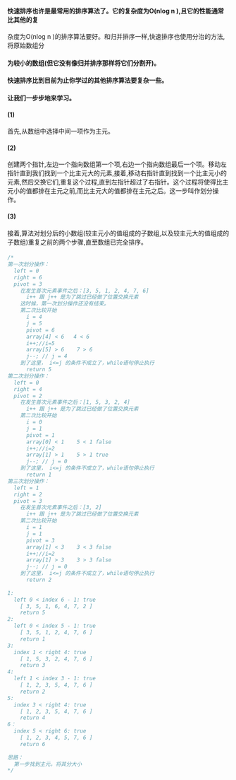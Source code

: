 #### 快速排序也许是最常用的排序算法了。它的复杂度为O(nlog n ),且它的性能通常比其他的复
杂度为O(nlog n )的排序算法要好。和归并排序一样,快速排序也使用分治的方法,将原始数组分
#### 为较小的数组(但它没有像归并排序那样将它们分割开)。
#### 快速排序比到目前为止你学过的其他排序算法要复杂一些。
#### 让我们一步步地来学习。
#### (1) 
  首先,从数组中选择中间一项作为主元。
#### (2) 
  创建两个指针,左边一个指向数组第一个项,右边一个指向数组最后一个项。移动左指针直到我们找到一个比主元大的元素,接着,移动右指针直到找到一个比主元小的元素,然后交换它们,重复这个过程,直到左指针超过了右指针。这个过程将使得比主元小的值都排在主元之前,而比主元大的值都排在主元之后。这一步叫作划分操作。
#### (3)
  接着,算法对划分后的小数组(较主元小的值组成的子数组,以及较主元大的值组成的子数组)重复之前的两个步骤,直至数组已完全排序。
  
  
#### 
```javascript
/*
第一次划分操作： 
  left = 0
  right = 6
  pivot = 3
    在发生首次元素事件之后：[3, 5, 1, 2, 4, 7, 6]
      i++ 跟 j++ 是为了跳过已经做了位置交换元素
    这时候，第一次划分操作还没有结束。
    第二次比较开始
      i = 4
      j = 5
      pivot = 6
      array[4] < 6   4 < 6
      i++;//i=5
      array[5] > 6    7 > 6
      j--; // j = 4
    到了这里， i<=j 的条件不成立了，while语句停止执行 
      return 5
第二次划分操作：
  left = 0
  right = 4
  pivot = 2
    在发生首次元素事件之后：[1, 5, 3, 2, 4]
      i++ 跟 j++ 是为了跳过已经做了位置交换元素
    第二次比较开始
      i = 0
      j = 1
      pivot = 1
      array[0] < 1    5 < 1 false
      i++;//i=2
      array[1] > 1    5 > 1 true
      j--; // j = 0
    到了这里， i<=j 的条件不成立了，while语句停止执行 
      return 1
第三次划分操作：
  left = 1
  right = 2
  pivot = 3
    在发生首次元素事件之后：[3, 2]
      i++ 跟 j++ 是为了跳过已经做了位置交换元素
    第二次比较开始
      i = 1
      j = 1
      pivot = 3
      array[1] < 3    3 < 3 false
      i++;//i=2
      array[1] > 3    3 > 3 false
      j--; // j = 0
    到了这里， i<=j 的条件不成立了，while语句停止执行 
      return 2
           
1: 
  left 0 < index 6 - 1: true
    [ 3, 5, 1, 6, 4, 7, 2 ]
    return 5
2: 
  left 0 < index 5 - 1: true
    [ 3, 5, 1, 2, 4, 7, 6 ]
    return 1 
3: 
  index 1 < right 4: true
    [ 1, 5, 3, 2, 4, 7, 6 ]
    return 3
4: 
  left 1 < index 3 - 1: true
    [ 1, 2, 3, 5, 4, 7, 6 ]
    return 2
5: 
  index 3 < right 4: true
    [ 1, 2, 3, 5, 4, 7, 6 ]
    return 4
6： 
  index 5 < right 6: true
    [ 1, 2, 3, 4, 5, 7, 6 ]
    return 6
    
思路：
  第一步找到主元，将其分大小
*/
```